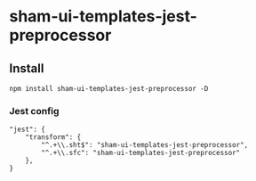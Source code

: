 # sham-ui-templates-jest-preprocessor

## Install
```
npm install sham-ui-templates-jest-preprocessor -D
```

### Jest config
```
"jest": {
    "transform": {
        "^.+\\.sht$": "sham-ui-templates-jest-preprocessor",
        "^.+\\.sfc": "sham-ui-templates-jest-preprocessor"
    },
}
```
